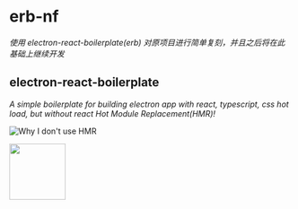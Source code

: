 # erb-nf

*使用 electron-react-boilerplate(erb) 对原项目进行简单复刻，并且之后将在此基础上继续开发*


## electron-react-boilerplate

*A simple boilerplate for building electron app with react, typescript, css hot load, but without react Hot Module Replacement(HMR)!*

![Why I don't use HMR](public/img/why-not-hmr.png)

<img src='public/img/why-not-hmr.png' width='100px' height='100px'>
